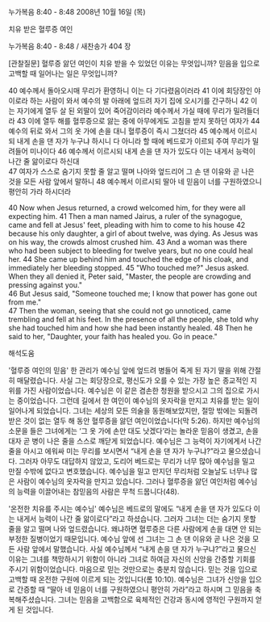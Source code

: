 누가복음 8:40 - 8:48 
2008년 10월 16일 (목)

치유 받은 혈루증 여인



누가복음 8:40 - 8:48 / 새찬송가 404 장


[관찰질문]
혈루증 앓던 여인이 치유 받을 수 있었던 이유는 무엇입니까? 
믿음을 입으로 고백할 때 일어나는 일은 무엇입니까?  

40 예수께서 돌아오시매 무리가 환영하니 이는 다 기다렸음이러라 
41 이에 회당장인 야이로라 하는 사람이 와서 예수의 발 아래에 엎드려 자기 집에 오시기를 간구하니 
42 이는 자기에게 열두 살 된 외딸이 있어 죽어감이러라 예수께서 가실 때에 무리가 밀려들더라 
43 이에 열두 해를 혈루증으로 앓는 중에 아무에게도 고침을 받지 못하던 여자가 
44 예수의 뒤로 와서 그의 옷 가에 손을 대니 혈루증이 즉시 그쳤더라 
45 예수께서 이르시되 내게 손을 댄 자가 누구냐 하시니 다 아니라 할 때에 베드로가 이르되 주여 무리가 밀려들어 미나이다 
46 예수께서 이르시되 내게 손을 댄 자가 있도다 이는 내게서 능력이 나간 줄 앎이로다 하신대  
47 여자가 스스로 숨기지 못할 줄 알고 떨며 나아와 엎드리어 그 손 댄 이유와 곧 나은 것을 모든 사람 앞에서 말하니 
48 예수께서 이르시되 딸아 네 믿음이 너를 구원하였으니 평안히 가라 하시더라 

40 Now when Jesus returned, a crowd welcomed him, for they were all expecting him. 
41 Then a man named Jairus, a ruler of the synagogue, came and fell at Jesus' feet, pleading with him to come to his house 
42 because his only daughter, a girl of about twelve, was dying. As Jesus was on his way, the crowds almost crushed him. 
43 And a woman was there who had been subject to bleeding for twelve years, but no one could heal her. 
44 She came up behind him and touched the edge of his cloak, and immediately her bleeding stopped. 
45 "Who touched me?" Jesus asked. When they all denied it, Peter said, "Master, the people are crowding and pressing against you."  
46 But Jesus said, "Someone touched me; I know that power has gone out from me."  
47 Then the woman, seeing that she could not go unnoticed, came trembling and fell at his feet. In the presence of all the people, she told why she had touched him and how she had been instantly healed. 
48 Then he said to her, "Daughter, your faith has healed you. Go in peace."

해석도움





'혈루증 여인의 믿음'
 한 관리가 예수님 앞에 엎드려 병들어 죽게 된 자기 딸을 위해 간절히 매달렸습니다. 사실 그는 회당장으로, 평신도가 오를 수 있는 가장 높은 종교적인 지위를 가진 사람이었습니다. 예수님은 이 같은 겸손한 청원을 받으시고 그의 집으로 가시는 중이었습니다. 그런데 길에서 한 여인이 예수님의 옷자락을 만지고 치유를 받는 일이 일어나게 되었습니다. 그녀는 세상의 모든 의술을 동원해보았지만, 절망 밖에는 되돌려 받은 것이 없는 열두 해 동안 혈루증을 앓던 여인이었습니다(막 5:26). 하지만 예수님의 소문을 들은 그녀에게는 ‘그 옷 가에 손만 대도 낫겠다’라는 놀라운 믿음이 생겼고, 손을 대자 곧 병이 나은 줄을 스스로 깨닫게 되었습니다. 예수님은 그 능력이 자기에게서 나간 줄을 아시고 에워싸 미는 무리를 보시면서 “내게 손을 댄 자가 누구냐?”라고 물으셨습니다. 그러자 아무도 대답하지 않았고, 도리어 베드로는 무리가 너무 많아 예수님을 밀고 만질 수밖에 없다고 변호했습니다. 예수님을 밀고 만지던 무리처럼 오늘날도 너무나 많은 사람이 예수님의 옷자락을 만지고 있습니다. 그러나 혈루증을 앓던 여인처럼 예수님의 능력을 이끌어내는 참믿음의 사람은 무척 드뭅니다(48).   

'온전한 치유를 주시는 예수님'
 예수님은 베드로의 말에도 “내게 손을 댄 자가 있도다 이는 내게서 능력이 나간 줄 앎이로다”라고 하셨습니다. 그러자 그녀는 더는 숨기지 못할 줄을 알고 떨며 나와 엎드렸습니다. 왜냐하면 혈루증은 다른 사람에게 손을 대면 안 되는 부정한 질병이었기 때문입니다. 예수님 앞에 선 그녀는 그 손 댄 이유와 곧 나은 것을 모든 사람 앞에서 말했습니다. 사실 예수님께서 “내게 손을 댄 자가 누구냐?”라고 물으신 이유는 그녀를 책망하시기 위함이 아니라 그녀로 하여금 자신의 신앙을 간증할 기회를 주시기 위함이었습니다. 마음으로 믿는 것만으로는 충분치 않습니다. 믿는 것을 입으로 고백할 때 온전한 구원에 이르게 되는 것입니다(롬 10:10). 예수님은 그녀가 신앙을 입으로 간증할 때 “딸아 네 믿음이 너를 구원하였으니 평안히 가라”라고 하시며 그 믿음을 축복해주셨습니다. 그녀는 믿음을 고백함으로 육체적인 건강과 동시에 영적인 구원까지 얻게 된 것입니다.